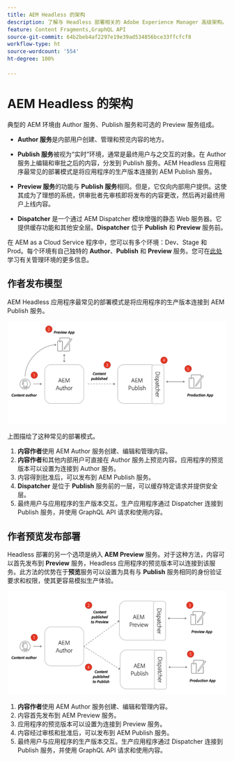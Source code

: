 ```yaml
---
title: AEM Headless 的架构
description: 了解与 Headless 部署相关的 Adobe Experience Manager 高级架构。了解 AEM Author、Preview 和 Publish 服务的角色，以及对于 Headless 应用程序的推荐部署模式。
feature: Content Fragments,GraphQL API
source-git-commit: 64b2beb4af2297e19e39ad534856bce33ffcfcf8
workflow-type: ht
source-wordcount: '554'
ht-degree: 100%

---
```



# AEM Headless 的架构

典型的 AEM 环境由 Author 服务、Publish 服务和可选的 Preview 服务组成。

* **Author 服务**&#x200B;是内部用户创建、管理和预览内容的地方。

* **Publish 服务**&#x200B;被视为“实时”环境，通常是最终用户与之交互的对象。在 Author 服务上编辑和审批之后的内容，分发到 Publish 服务。AEM Headless 应用程序最常见的部署模式是将应用程序的生产版本连接到 AEM Publish 服务。

* **Preview 服务**&#x200B;的功能与 **Publish 服务**&#x200B;相同。但是，它仅向内部用户提供。这使其成为了理想的系统，供审批者先审核即将发布的内容更改，然后再对最终用户上线内容。

* **Dispatcher** 是一个通过 AEM Dispatcher 模块增强的静态 Web 服务器。它提供缓存功能和其他安全层。**Dispatcher** 位于 **Publish** 和 **Preview** 服务前。

在 AEM as a Cloud Service 程序中，您可以有多个环境：Dev、Stage 和 Prod。每个环境有自己独特的 **Author**、**Publish** 和 **Preview** 服务。您可在[此处](/help/implementing/cloud-manager/manage-environments.md)学习有关管理环境的更多信息。

## 作者发布模型

AEM Headless 应用程序最常见的部署模式是将应用程序的生产版本连接到 AEM Publish 服务。

![作者发布架构](assets/autho-publish-architecture-diagram.png)

上图描绘了这种常见的部署模式。

1. **内容作者**&#x200B;使用 AEM Author 服务创建、编辑和管理内容。
1. **内容作者**&#x200B;和其他内部用户可直接在 Author 服务上预览内容。应用程序的预览版本可以设置为连接到 Author 服务。
1. 内容得到批准后，可以发布到 AEM Publish 服务。
1. **Dispatcher** 是位于 **Publish** 服务前的一层，可以缓存特定请求并提供安全层。
1. 最终用户与应用程序的生产版本交互。生产应用程序通过 Dispatcher 连接到 Publish 服务，并使用 GraphQL API 请求和使用内容。

## 作者预览发布部署

Headless 部署的另一个选项是纳入 **AEM Preview** 服务。对于这种方法，内容可以首先发布到 **Preview** 服务，Headless 应用程序的预览版本可以连接到该服务。此方法的优势在于&#x200B;**预览**&#x200B;服务可以设置为具有与 **Publish** 服务相同的身份验证要求和权限，使其更容易模拟生产体验。

![作者预览和发布架构](assets/author-preview-publish-architecture-diagram.png)

1. **内容作者**&#x200B;使用 AEM Author 服务创建、编辑和管理内容。
1. 内容首先发布到 AEM Preview 服务。
1. 应用程序的预览版本可以设置为连接到 Preview 服务。
1. 内容经过审核和批准后，可以发布到 AEM Publish 服务。
1. 最终用户与应用程序的生产版本交互。生产应用程序通过 Dispatcher 连接到 Publish 服务，并使用 GraphQL API 请求和使用内容。

